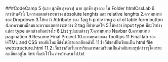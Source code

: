 ###CodeCamp 5 (นาย สุภชัย สุขดวง)
นาย สุภชัย สุขดวง
ใน Folder htmlCssLab มีการบ้านดังนี้
1.ความแตกต่างระหว่าง absolute lenghts และ relative lenghts
2.ความหมายของ Dropdown
3.ให้หาว่า Attribute ของ Tag h p div img a ul ol table form button
4.หาความเหมือนและความแตกต่างระหว่าง 2 tag ที่กำหนดให้
5.ให้หาว่า input type มีอะไรบ้างแต่ละ type แตกต่างกันอย่างไร
6.List รูปแบบต่างๆ
7.ความหมาย Navbar
8.ความหมาย pagination
9.Resume Final Project
10.ความหมายของ Tooltips
11.Final lab ของ HTML and CSS ของอันใหม่ที่ส่งให้มีรายละเอียดดังนี้
    11.1 เว็ปชอปปิ้งเขียนเป็น html file webstructure.html
    11.2 เว็บข่าวกับเว็บการเรียนการสอนเขียนเป็นคำอธิบายสรุปคร่าวๆโดยรายละเอียดอยู่ใน link ที่แปะไว้ใน การบ้านหาเว็ป.txt